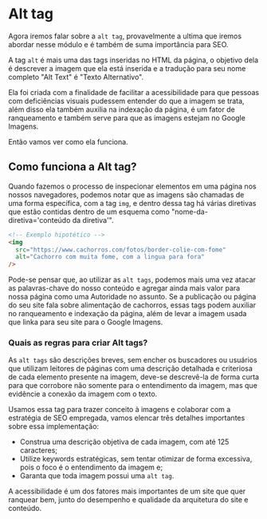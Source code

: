 # Alt tag

Agora iremos falar sobre a `alt tag`, provavelmente a ultima que iremos abordar nesse módulo e é também de suma importância para SEO.

A tag `alt` é mais uma das tags inseridas no HTML da página, o objetivo dela é descrever a imagem que ela está inserida e a tradução para seu nome completo "Alt Text" é "Texto Alternativo".

Ela foi criada com a finalidade de facilitar a acessibilidade para que pessoas com deficiências visuais pudessem entender do que a imagem se trata, além disso ela também auxilia na indexação da página, é um fator de ranqueamento e também serve para que as imagens estejam no Google Imagens.

Então vamos ver como ela funciona.

## Como funciona a Alt tag?

Quando fazemos o processo de inspecionar elementos em uma página nos nossos navegadores, podemos notar que as imagens são chamadas de uma forma específica, com a tag `img`, e dentro dessa tag há várias diretivas que estão contidas dentro de um esquema como "nome-da-diretiva='conteúdo da diretiva'".

```html
<!-- Exemplo hipotético -->
<img
  src="https://www.cachorros.com/fotos/border-colie-com-fome"
  alt="Cachorro com muita fome, com a lingua para fora"
/>
```

Pode-se pensar que, ao utilizar as `alt tags`, podemos mais uma vez atacar as palavras-chave do nosso conteúdo e agregar ainda mais valor para nossa página como uma Autoridade no assunto. Se a publicação ou página do seu site fala sobre alimentação de cachorros, essas tags podem auxiliar no ranqueamento e indexação da página, além de levar a imagem usada que linka para seu site para o Google Imagens.

### Quais as regras para criar Alt tags?

As `alt tags` são descrições breves, sem encher os buscadores ou usuários que utilizam leitores de páginas com uma descrição detalhada e criteriosa de cada elemento presente na imagem, deve-se descrevê-la de forma curta para que corrobore não somente para o entendimento da imagem, mas que evidêncie a conexão da imagem com o texto.

Usamos essa tag para trazer conceito à imagens e colaborar com a estratégia de SEO empregada, vamos elencar três detalhes importantes sobre essa implementação:

- Construa uma descrição objetiva de cada imagem, com até 125 caracteres;
- Utilize keywords estratégicas, sem tentar otimizar de forma excessiva, pois o foco é o entendimento da imagem e;
- Garanta que toda imagem possui uma `alt tag`.

A acessibilidade é um dos fatores mais importantes de um site que quer ranquear bem, junto do desempenho e qualidade da arquitetura do site e conteúdo.
